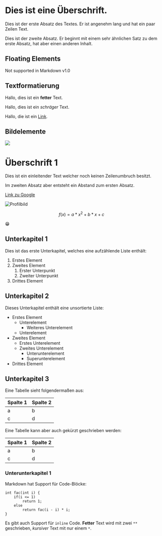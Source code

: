 ﻿

# Dies ist eine Überschrift.

Dies ist der erste Absatz des Textes. Er ist
angenehm lang und hat ein paar Zeilen Text.

Dies ist der zweite Absatz. Er beginnt mit
einem sehr ähnlichen Satz zu dem erste Absatz,
hat aber einen anderen Inhalt.

## Floating Elements
Not supported in Markdown v1.0

## Textformatierung

Hallo, dies ist ein **fetter** Text.

Hallo, dies ist ein *schräger* Text.

Hallo, die ist ein [Link](http://google.de).

## Bildelemente
![](file://C:/dump/0be2d4f4ad3ea1402bdca975edfc793a0e0767e9.jpeg)

# Überschrift 1

Dies ist ein einleitender Text
welcher noch keinen Zeilenumbruch
besitzt.

Im zweiten Absatz aber
entsteht ein Abstand zum ersten Absatz.

[Link zu Google](http://google.de)

![Profilbild](file://C:/dump/7d57a81fa8a45ac3e545ff9b26237255fb7d33fd.jpeg)

$$ f(x) = a * x^2 + b*x + c $$ 

:grin:

## Unterkapitel 1

Dies ist das erste Unterkapitel, welches
eine aufzählende Liste enthält:

1. Erstes Element
2. Zweites Element
	1. Erster Unterpunkt
	2. Zweiter Unterpunkt
3. Drittes Element

## Unterkapitel 2

Dieses Unterkapitel enthält eine
unsortierte Liste:

- Erstes Element
	- Unterelement
		- Weiteres Unterelement
	- Unterelement
- Zweites Element
	- Erstes Unterelement
	- Zweites Unterelement
		- Unterunterelement
		- Superunterelement
- Drittes Element

## Unterkapitel 3

Eine Tabelle sieht folgendermaßen aus:

| Spalte 1 | Spalte 2 |
|----------|----------|
| a        | b        |
| c        | d        |

Eine Tabelle kann aber auch gekürzt
geschrieben werden:

Spalte 1|Spalte 2
-|-
a|b
c|d

### Unterunterkapitel 1

Markdown hat Support für Code-Blöcke:

	int fac(int i) {
		if(i <= 1)
			return 1;
		else
			return fac(i - i) * i;
	}

Es gibt auch Support für `inline` Code. **Fetter** Text wird mit zwei `**` geschrieben, *kursiver* Text mit nur einem `*`.